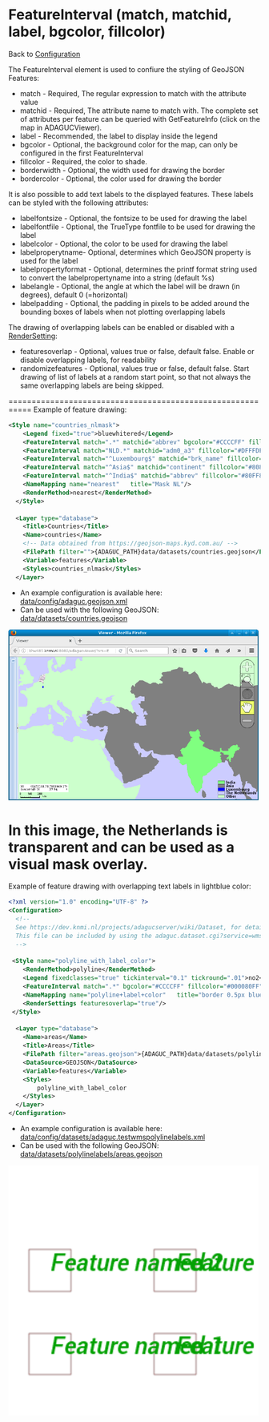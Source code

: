 FeatureInterval (match, matchid, label, bgcolor, fillcolor)
===========================================================

Back to [Configuration](./Configuration.md)

The FeatureInterval element is used to confiure the styling of GeoJSON Features:

-   match - Required, The regular expression to match with the attribute value
-   matchid - Required, The attribute name to match with. The complete set of attributes per feature can be queried with GetFeatureInfo (click on the map in ADAGUCViewer).
-   label - Recommended, the label to display inside the legend
-   bgcolor - Optional, the background color for the map, can only be configured in the first FeatureInterval
-   fillcolor - Required, the color to shade.
-   borderwidth - Optional, the width used for drawing the border
-   bordercolor - Optional, the color used for drawing the border

It is also possible to add text labels to the displayed features. These labels can be styled with the following attributes:

-   labelfontsize - Optional, the fontsize to be used for drawing the label
-   labelfontfile - Optional, the TrueType fontfile to be used for drawing the label
-   labelcolor - Optional, the color to be used for drawing the label
-   labelproperytname- Optional, determines which GeoJSON property is used for the label
-   labelpropertyformat - Optional, determines the printf format string used to convert the labelpropertyname into a string (default %s)
-   labelangle - Optional, the angle at which the label will be drawn (in degrees), default 0 (=horizontal)
-   labelpadding - Optional, the padding in pixels to be added around the bounding boxes of labels when not plotting overlapping labels

The drawing of overlapping labels can be enabled or disabled with a [RenderSetting](./RenderSettings.md):
-   featuresoverlap - Optional, values true or false, default false. Enable or disable overlapping labels, for readability
-   randomizefeatures - Optional, values true or false, default false. Start drawing of list of labels at a random start point, so that not always the same overlapping labels are being skipped.

===========================================================
Example of feature drawing:

```xml
<Style name="countries_nlmask">
    <Legend fixed="true">bluewhitered</Legend>
    <FeatureInterval match=".*" matchid="abbrev" bgcolor="#CCCCFF" fillcolor="#CCFFCCFF" label="Other"/>
    <FeatureInterval match="NLD.*" matchid="adm0_a3" fillcolor="#DFFFDF00" label="The Netherlands"/>
    <FeatureInterval match="^Luxembourg$" matchid="brk_name" fillcolor="#0000FF"  label="Luxembourg"/>
    <FeatureInterval match="^Asia$" matchid="continent" fillcolor="#808080"  label="Asia"/>
    <FeatureInterval match="^India$" matchid="abbrev" fillcolor="#80FF80"  label="India"/>
    <NameMapping name="nearest"   title="Mask NL"/>
    <RenderMethod>nearest</RenderMethod>
  </Style>

  <Layer type="database">
    <Title>Countries</Title>
    <Name>countries</Name>
    <!-- Data obtained from https://geojson-maps.kyd.com.au/ -->
    <FilePath filter="">{ADAGUC_PATH}data/datasets/countries.geojson</FilePath>
    <Variable>features</Variable>
    <Styles>countries_nlmask</Styles>
  </Layer>
```

- An example configuration is available here: [data/config/adaguc.geojson.xml](../../data/config/adaguc.geojson.xml)
- Can be used with the following GeoJSON: [data/datasets/countries.geojson](../../data/datasets/countries.geojson)


<img src="ADAGUC_GeoJSON_MASKED.png" alt="ADAGUC_GeoJSON_MASKED.png" width="500"/>

In this image, the Netherlands is transparent and can be used as a
visual mask overlay.
===========================================================
Example of feature drawing with overlapping text labels in lightblue color:

```xml
<?xml version="1.0" encoding="UTF-8" ?>
<Configuration>
  <!--
  See https://dev.knmi.nl/projects/adagucserver/wiki/Dataset, for details
  This file can be included by using the adaguc.dataset.cgi?service=wms&DATASET=testdata& key value pair in the URL
  -->

 <Style name="polyline_with_label_color">
    <RenderMethod>polyline</RenderMethod>
    <Legend fixedclasses="true" tickinterval="0.1" tickround=".01">no2</Legend>
    <FeatureInterval match=".*" bgcolor="#CCCCFF" fillcolor="#000080FF" bordercolor="#FF0000FF" label="area" borderwidth="0.5" labelpropertyname="name" labelfontsize="18" labelangle="0" labelfontfile="{ADAGUC_PATH}/data/fonts/Roboto-MediumItalic.ttf" labelcolor="#00A000FF"/>
    <NameMapping name="polyline+label+color"   title="border 0.5px blue" abstract="border 0.5px blue"/>
    <RenderSettings featuresoverlap="true"/>
 </Style>

  <Layer type="database">
    <Name>areas</Name>
    <Title>Areas</Title>
    <FilePath filter="areas.geojson">{ADAGUC_PATH}data/datasets/polylinelabels</FilePath>
    <DataSource>GEOJSON</DataSource>
    <Variable>features</Variable>
    <Styles>
        polyline_with_label_color
    </Styles>
  </Layer>
</Configuration>
```
- An example configuration is available here: [data/config/datasets/adaguc.testwmspolylinelabels.xml](../../data/config/datasets/adaguc.testwmspolylinelabels.xml)
- Can be used with the following GeoJSON: [data/datasets/polylinelabels/areas.geojson](../../data/datasets/polylinelabels/areas.geojson)


<img src="../../tests/expectedoutputs/TestWMSPolylineLabel/test_WMSPolylineLabel_polyline_with_label_color.png" alt="test_WMSPolylineLabel_polyline_with_label_color.png" width="500"/>
